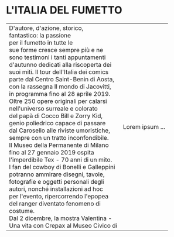 # L'ITALIA DEL FUMETTO

<table border="0">
 <tr>
    <td>D'autore, d'azione, storico,<br/>
fantastico: la passione<br/>
per il fumetto in tutte le<br/>
sue forme cresce sempre più e ne<br/>
sono testimoni i tanti appuntamenti<br/>
d'autunno dedicati alla riscoperta dei<br/>
suoi miti. Il tour dell'Italia dei comics<br/>
parte dal Centro Saint-Benin di Aosta,<br/>
con la rassegna Il mondo di Jacovitti,<br/>
in programma fino al 28 aprile 2019.<br/>
Oltre 250 opere originali per calarsi<br/>
nell'universo surreale e colorato<br/>
del papà di Cocco Bill e Zorry Kid,<br/>
genio poliedrico capace di passare<br/>
dal Carosello alle riviste umoristiche,<br/>
sempre con un tratto inconfondibile.<br/>
Il Museo della Permanente di Milano<br/>
fino al 27 gennaio 2019 ospita<br/>
l'imperdibile Tex - 70 anni di un mito.<br/>
I fan del cowboy di Bonelli e Galleppini<br/>
potranno ammirare disegni, tavole,<br/>
fotografie e oggetti personali degli<br/>
autori, nonché installazioni ad hoc<br/>
per l'evento, ripercorrendo l'epopea<br/>
del ranger diventato fenomeno di<br/>
costume.<br/>
Dal 2 dicembre, la mostra Valentina -<br/>
Una vita con Crepax al Museo Civico di<br/></td>
    <td>Lorem ipsum ...</td>
 </tr>
</table>